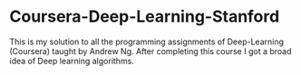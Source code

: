# Coursera-Deep-Learning-Stanford
This is my solution to all the programming assignments of Deep-Learning (Coursera) taught by Andrew Ng. After completing this course I got a broad idea of Deep learning algorithms. 
